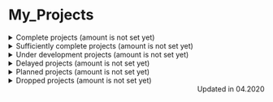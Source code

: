 # My_Projects

<details>
  <summary>Complete projects (amount is not set yet)</summary>
  
</details>

<details>
  <summary>Sufficiently complete projects (amount is not set yet)</summary>
  
</details>

<details>
  <summary>Under development projects (amount is not set yet)</summary>

  [Guessing-game-for-mentoring](https://github.com/EskalonaD/Guessing-game-for-mentoring)
</details>

<details>
  <summary>Delayed projects (amount is not set yet)</summary>
  
</details>

<details>
  <summary>Planned projects (amount is not set yet)</summary>
  
</details>

<details>
  <summary>Dropped projects (amount is not set yet)</summary>
  
</details>

<div align="right">Updated in 04.2020</div>